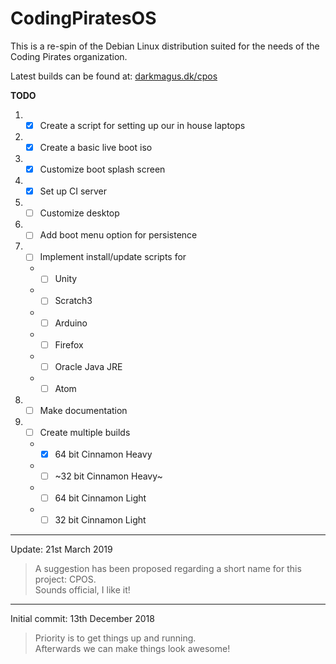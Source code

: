 # CodingPiratesOS
This is a re-spin of the Debian Linux distribution suited for the needs of the Coding Pirates organization.

Latest builds can be found at: [darkmagus.dk/cpos](https://www.darkmagus.dk/cpos)

**TODO**
1. - [x] Create a script for setting up our in house laptops
2. - [x] Create a basic live boot iso
3. - [x] Customize boot splash screen
4. - [x] Set up CI server
5. - [ ] Customize desktop
6. - [ ] Add boot menu option for persistence
7. - [ ] Implement install/update scripts for
    * - [ ] Unity
    * - [ ] Scratch3
    * - [ ] Arduino
    * - [ ] Firefox
    * - [ ] Oracle Java JRE
    * - [ ] Atom
8. - [ ] Make documentation
9. - [ ] Create multiple builds
    * - [x] 64 bit Cinnamon Heavy
    * - [ ] ~32 bit Cinnamon Heavy~
    * - [ ] 64 bit Cinnamon Light
    * - [ ] 32 bit Cinnamon Light

---

Update: 21st March 2019 <br>
>A suggestion has been proposed regarding a short name for this project: CPOS. <br>
Sounds official, I like it! <br>

---

Initial commit: 13th December 2018<br>
>Priority is to get things up and running.<br>
Afterwards we can make things look awesome!<br>
